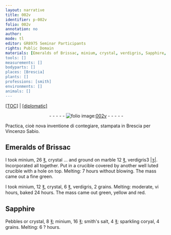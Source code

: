 ```yaml
---
layout: narrative
title: 002v
identifier: p-002v
folio: 002v
annotation: no
author:
mode: tl
editor: GR8975 Seminar Participants
rights: Public Domain
materials: [Emeralds of Brissac, minium, crystal, verdigris, Sapphire, Pebbles, smith's salt, coryal]
tools: []
measurements: []
bodyparts: []
places: [Brescia]
plants: []
professions: [smith]
environments: []
animals: []
---
```


<p><a href="{{ site.baseurl }}/translation/">[TOC]</a> | <a href="{{ site.baseurl }}/texts/p-002v_tc/" target="_blank">[diplomatic]</a></p><div class="folio" align="center">- - - - - <a href="http://gallica.bnf.fr/ark:/12148/btv1b10500001g/f10.image" target="_blank"><img src="https://cu-mkp.github.io/2017-workshop-edition/assets/photo-icon.png" alt="folio image: " style="display:inline-block; margin-bottom:-3px;"/>002v</a> - - - - - </div>  
  
Practica, cioè nova inventione di contegiare, stampata in <span class="pl">Brescia</span> per Vincenzo Sabio.
 
 
  <span class="add">

## <span class="m">Emeralds of Brissac</span>

</span> 
I took <span class="m">minium</span>, 26 ℥, <span class="m">crystal</span> <span class="add">… and ground on marble</span> 12 ℥, <span class="m">verdigris</span>3 |ʒ|. Incorporated all together. Put in a crucible covered by another well luted crucible with a hole on top. Melting: 7 hours without blowing. The mass came out a fine green.
 
I took <span class="m">minium</span>, 12 ℥, <span class="m">crystal</span>, 6 ℥, <span class="m">verdigris</span>, 2 grains. Melting: moderate, vi hours, baked 24 hours. The mass came out green, yellow and red.
 
 
  

## <span class="m">Sapphire</span>

 
<span class="m">Pebbles</span> or <span class="m">crystal</span>, 8 ℥; <span class="m">minium</span>, 16 ℥; <span class="m"><span class="pro">smith</span>'s salt</span>, 4 ℥; sparkling <span class="m">coryal</span>, 4 grains. Melting: 6 ? hours.
 
